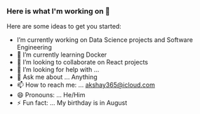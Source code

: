 ### Here is what I'm working on 👋

Here are some ideas to get you started:

-  I’m currently working on Data Science projects and Software Engineering
- 🌱 I’m currently learning Docker
- 🧩 I’m looking to collaborate on React projects
- 🤔 I’m looking for help with ...
- 💬 Ask me about ... Anything
- 📫 How to reach me: ... akshay365@icloud.com
- 😄 Pronouns: ... He/Him
- ⚡ Fun fact: ... My birthday is in August
